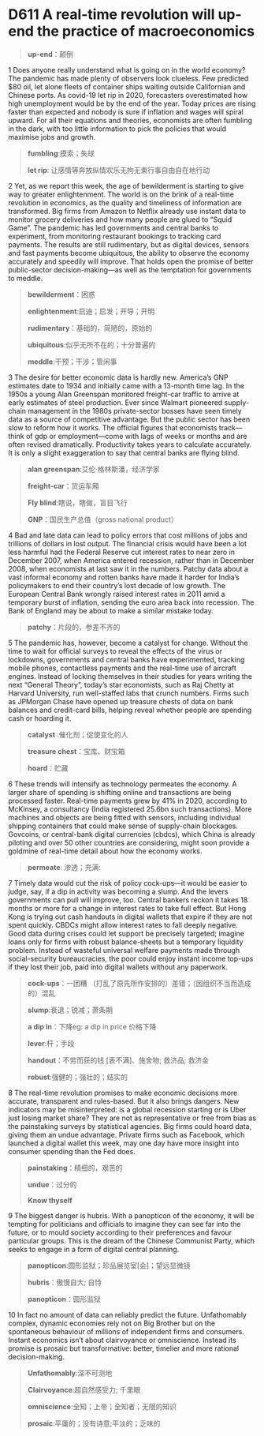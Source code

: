 # D611 A real-time revolution will up-end the practice of macroeconomics
> **up-end**：颠倒
 > 

1 Does anyone really understand what is going on in the world economy? The pandemic has made plenty of observers look clueless. Few predicted $80 oil, let alone fleets of container ships waiting outside Californian and Chinese ports. As covid-19 let rip in 2020, forecasters overestimated how high unemployment would be by the end of the year. Today prices are rising faster than expected and nobody is sure if inflation and wages will spiral upward. For all their equations and theories, economists are often fumbling in the dark, with too little information to pick the policies that would maximise jobs and growth.

> **fumbling**:摸索；失球
>
> **let rip**: 让感情等奔放纵情欢乐无拘无束行事自由自在地行动
>

2 Yet, as we report this week, the age of bewilderment is starting to give way to greater enlightenment. The world is on the brink of a real-time revolution in economics, as the quality and timeliness of information are transformed. Big firms from Amazon to Netflix already use instant data to monitor grocery deliveries and how many people are glued to “Squid Game”. The pandemic has led governments and central banks to experiment, from monitoring restaurant bookings to tracking card payments. The results are still rudimentary, but as digital devices, sensors and fast payments become ubiquitous, the ability to observe the economy accurately and speedily will improve. That holds open the promise of better public-sector decision-making—as well as the temptation for governments to meddle.

> **bewilderment**：困惑
>
> **enlightenment**:启迪；启发；开导；开明
>
> **rudimentary**：基础的，简陋的，原始的
>
> **ubiquitous**:似乎无所不在的；十分普遍的
>
> **meddle**:干预；干涉；管闲事
>

3 The desire for better economic data is hardly new. America’s GNP estimates date to 1934 and initially came with a 13-month time lag. In the 1950s a young Alan Greenspan monitored freight-car traffic to arrive at early estimates of steel production. Ever since Walmart pioneered supply-chain management in the 1980s private-sector bosses have seen timely data as a source of competitive advantage. But the public sector has been slow to reform how it works. The official figures that economists track—think of gdp or employment—come with lags of weeks or months and are often revised dramatically. Productivity takes years to calculate accurately. It is only a slight exaggeration to say that central banks are flying blind.

> **alan greenspan**:艾伦·格林斯潘，经济学家
>
> **freight-car**：货运车厢
>
> **Fly blind**:瞎说，瞎做，盲目飞行
>
> **GNP**：国民生产总值（gross national product）
>

4 Bad and late data can lead to policy errors that cost millions of jobs and trillions of dollars in lost output. The financial crisis would have been a lot less harmful had the Federal Reserve cut interest rates to near zero in December 2007, when America entered recession, rather than in December 2008, when economists at last saw it in the numbers. Patchy data about a vast informal economy and rotten banks have made it harder for India’s policymakers to end their country’s lost decade of low growth. The European Central Bank wrongly raised interest rates in 2011 amid a temporary burst of inflation, sending the euro area back into recession. The Bank of England may be about to make a similar mistake today.

> **patchy**：片段的，参差不齐的
>

5 The pandemic has, however, become a catalyst for change. Without the time to wait for official surveys to reveal the effects of the virus or lockdowns, governments and central banks have experimented, tracking mobile phones, contactless payments and the real-time use of aircraft engines. Instead of locking themselves in their studies for years writing the next “General Theory”, today’s star economists, such as Raj Chetty at Harvard University, run well-staffed labs that crunch numbers. Firms such as JPMorgan Chase have opened up treasure chests of data on bank balances and credit-card bills, helping reveal whether people are spending cash or hoarding it.

> **catalyst** :催化剂；促使变化的人
>
> **treasure chest**：宝库、财宝箱
>
> **hoard**：贮藏
>

6 These trends will intensify as technology permeates the economy. A larger share of spending is shifting online and transactions are being processed faster. Real-time payments grew by 41% in 2020, according to McKinsey, a consultancy (India registered 25.6bn such transactions). More machines and objects are being fitted with sensors, including individual shipping containers that could make sense of supply-chain blockages. Govcoins, or central-bank digital currencies (cbdcs), which China is already piloting and over 50 other countries are considering, might soon provide a goldmine of real-time detail about how the economy works.

> **permeate**: 渗透；充满:
>

7 Timely data would cut the risk of policy cock-ups—it would be easier to judge, say, if a dip in activity was becoming a slump. And the levers governments can pull will improve, too. Central bankers reckon it takes 18 months or more for a change in interest rates to take full effect. But Hong Kong is trying out cash handouts in digital wallets that expire if they are not spent quickly. CBDCs might allow interest rates to fall deeply negative. Good data during crises could let support be precisely targeted; imagine loans only for firms with robust balance-sheets but a temporary liquidity problem. Instead of wasteful universal welfare payments made through social-security bureaucracies, the poor could enjoy instant income top-ups if they lost their job, paid into digital wallets without any paperwork.

> **cock-ups**：一团糟 （打乱了原先所作安排的）差错；（因组织不当而造成的）混乱
>
> **slump**:衰退；锐减；萧条期
>
> **a dip in**：下降eg: a dip in price 价格下降
>
> **lever**:杆；手段
>
> **handout**：不劳而获的钱 [表不满]、施舍物; 救济品; 救济金
>
> **robust**:强健的；强壮的；结实的
>

8 The real-time revolution promises to make economic decisions more accurate, transparent and rules-based. But it also brings dangers. New indicators may be misinterpreted: is a global recession starting or is Uber just losing market share? They are not as representative or free from bias as the painstaking surveys by statistical agencies. Big firms could hoard data, giving them an undue advantage. Private firms such as Facebook, which launched a digital wallet this week, may one day have more insight into consumer spending than the Fed does.

> **painstaking**：精细的，艰苦的
>
> **undue**：过分的
>
> **Know thyself**
>

9 The biggest danger is hubris. With a panopticon of the economy, it will be tempting for politicians and officials to imagine they can see far into the future, or to mould society according to their preferences and favour particular groups. This is the dream of the Chinese Communist Party, which seeks to engage in a form of digital central planning.

> **panopticon**:圆形监狱；珍品展览室[会]；望远显微镜
>
> **hubris**：傲慢自大; 自恃
>
> **panopticon**：圆形监狱
>

10 In fact no amount of data can reliably predict the future. Unfathomably complex, dynamic economies rely not on Big Brother but on the spontaneous behaviour of millions of independent firms and consumers. Instant economics isn’t about clairvoyance or omniscience. Instead its promise is prosaic but transformative: better, timelier and more rational decision-making.

> **Unfathomably**:深不可测地
>
> **Clairvoyance**:超自然感受力; 千里眼
>
> **omniscience**:全知；上帝；全知者；无限的知识
>
> **prosaic**:平庸的；没有诗意;平淡的；乏味的
>


